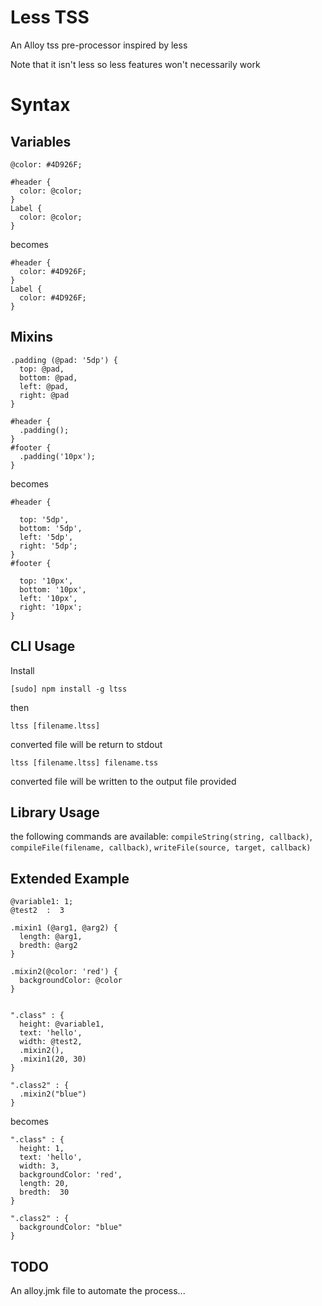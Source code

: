 # Less TSS

An Alloy tss pre-processor inspired by less

Note that it isn't less so less features won't necessarily work

# Syntax

## Variables

```
@color: #4D926F;

#header {
  color: @color;
}
Label {
  color: @color;
}
```

becomes

```
#header {
  color: #4D926F;
}
Label {
  color: #4D926F;
}
```

## Mixins

```
.padding (@pad: '5dp') {
  top: @pad,
  bottom: @pad,
  left: @pad,
  right: @pad
}

#header {
  .padding();
}
#footer {
  .padding('10px');
}
```

becomes

```
#header {
  
  top: '5dp',
  bottom: '5dp',
  left: '5dp',
  right: '5dp';
}
#footer {
  
  top: '10px',
  bottom: '10px',
  left: '10px',
  right: '10px';
}

```


## CLI Usage

Install

```
[sudo] npm install -g ltss
```

then

```
ltss [filename.ltss]
```

converted file will be return to stdout

```
ltss [filename.ltss] filename.tss
```

converted file will be written to the output file provided


## Library Usage

the following commands are available: `compileString(string, callback)`, `compileFile(filename, callback)`,
`writeFile(source, target, callback)`

## Extended Example

```
@variable1: 1;
@test2  :  3

.mixin1 (@arg1, @arg2) {
  length: @arg1,
  bredth: @arg2
}

.mixin2(@color: 'red') {
  backgroundColor: @color
}


".class" : {
  height: @variable1,
  text: 'hello',
  width: @test2,
  .mixin2(),
  .mixin1(20, 30)
}

".class2" : {
  .mixin2("blue")
}
```

becomes

```
".class" : {
  height: 1,
  text: 'hello',
  width: 3,
  backgroundColor: 'red',
  length: 20,
  bredth:  30
}

".class2" : {
  backgroundColor: "blue"
}
```

## TODO

An alloy.jmk file to automate the process...


